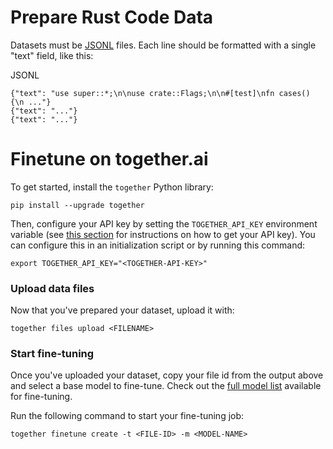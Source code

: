 # Prepare Rust Code Data

Datasets must be [JSONL](https://jsonlines.org/) files. Each line should be formatted with a single "text" field, like this:

JSONL

```Text
{"text": "use super::*;\n\nuse crate::Flags;\n\n#[test]\nfn cases() {\n ..."}
{"text": "..."}
{"text": "..."}
```

# Finetune on together.ai

To get started, install the `together` Python library:

```shell
pip install --upgrade together
```

Then, configure your API key by setting the `TOGETHER_API_KEY` environment variable (see [this section](https://docs.together.ai/docs/get-started#api-key) for instructions on how to get your API key). You can configure this in an initialization script or by running this command:

```shell
export TOGETHER_API_KEY="<TOGETHER-API-KEY>"
```

### Upload data files

Now that you've prepared your dataset, upload it with:

```shell
together files upload <FILENAME>
```

### Start fine-tuning

Once you've uploaded your dataset, copy your file id from the output above and select a base model to fine-tune. Check out the [full model list](https://docs.together.ai/docs/models-fine-tuning) available for fine-tuning.

Run the following command to start your fine-tuning job:

```Text
together finetune create -t <FILE-ID> -m <MODEL-NAME>
```